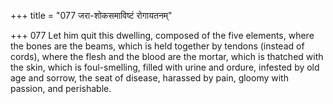+++
title = "077 जरा-शोकसमाविष्टं रोगायतनम्"

+++
077	Let him quit this dwelling, composed of the five elements, where the bones are the beams, which is held together by tendons (instead of cords), where the flesh and the blood are the mortar, which is thatched with the skin, which is foul-smelling, filled with urine and ordure, infested by old age and sorrow, the seat of disease, harassed by pain, gloomy with passion, and perishable.